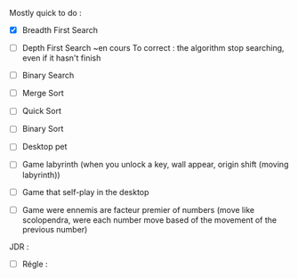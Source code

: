 Mostly quick to do :
- [x] Breadth First Search
- [ ] Depth First Search  ~en cours
	To correct : the algorithm stop searching, even if it hasn't finish
- [ ] Binary Search
- [ ] Merge Sort
- [ ] Quick Sort
- [ ] Binary Sort

- [ ] Desktop pet
- [ ] Game labyrinth (when you unlock a key, wall appear, origin shift (moving labyrinth))
- [ ] Game that self-play in the desktop
- [ ] Game were ennemis are facteur premier of numbers (move like scolopendra, were each number move based of the movement of the previous number)

JDR :
- [ ] Régle :
	